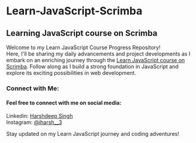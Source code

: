 # Learn-JavaScript-Scrimba
## Learning JavaScript course on Scrimba 


Welcome to my Learn JavaScript Course Progress Repository! <br>
Here, I'll be sharing my daily advancements and project developments as I embark on an enriching journey through the [Learn JavaScript course on Scrimba](https://scrimba.com/learn/learnjavascript). Follow along as I build a strong foundation in JavaScript and explore its exciting possibilities in web development.<br>


### Connect with Me:
#### Feel free to connect with me on social media:

Linkedin: [Harshdeep Singh](https://www.linkedin.com/in/harshdeepsingh-/) <br>
Instagram: [@iharsh__3](https://www.instagram.com/iharsh__3/)

Stay updated on my Learn JavaScript journey and coding adventures!
